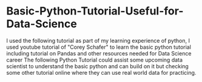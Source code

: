 # Basic-Python-Tutorial-Useful-for-Data-Science

I used the following tutorial as part of my learning experience of python, 
I used youtube tutorial of "Corey Schafer" to learn the basic python tutorial including tutorial on Pandas and other resources needed for Data Science career
The following Python Tutorial could assist some upcoming data scientist to understand the basic python and can build on it but checking some other tutorial online where 
they can use real world data for practicing.
